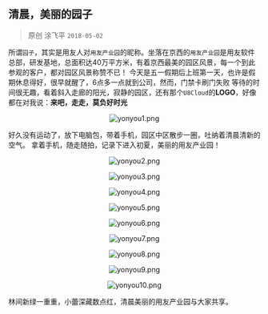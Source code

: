 ## 清晨，美丽的园子

> 原创 涂飞平  `2018-05-02`

所谓`园子`，其实是用友人对`用友产业园`的昵称。坐落在京西的`用友产业园`是用友软件总部，研发基地，总面积达40万平方米，有着京西最美的园区风景，每一个到此参观的客户，都对园区风景称赞不已！
今天是五一假期后上班第一天，也许是假期休息得好，很早就醒了，6点多一点就到公司，然而，门禁卡刷门失败
等待的时间很无趣，看着斜入走廊的阳光，寂静的园区，还有那个`U8Cloud`的**LOGO**，好像都在对我说：**来吧，走走，莫负好时光**

<p style="text-align: center;"><img src="http://store.tufeiping.cn/yonyou1.png" alt="yonyou1.png"></p>

好久没有运动了，放下电脑包，带着手机，园区中区散步一圈，吐纳着清晨清新的空气。
拿着手机，随走随拍，记录下进入初夏，美丽的用友产业园！

<p style="text-align: center;"><img src="http://store.tufeiping.cn/yonyou2.png" alt="yonyou2.png"></p>

<p style="text-align: center;"><img src="http://store.tufeiping.cn/yonyou3.png" alt="yonyou3.png"></p>

<p style="text-align: center;"><img src="http://store.tufeiping.cn/yonyou4.png" alt="yonyou4.png"></p>

<p style="text-align: center;"><img src="http://store.tufeiping.cn/yonyou5.png" alt="yonyou5.png"></p>

<p style="text-align: center;"><img src="http://store.tufeiping.cn/yonyou6.png" alt="yonyou6.png"></p>

<p style="text-align: center;"><img src="http://store.tufeiping.cn/yonyou7.png" alt="yonyou7.png"></p>

<p style="text-align: center;"><img src="http://store.tufeiping.cn/yonyou8.png" alt="yonyou8.png"></p>

<p style="text-align: center;"><img src="http://store.tufeiping.cn/yonyou9.png" alt="yonyou9.png"></p>

<p style="text-align: center;"><img src="http://store.tufeiping.cn/yonyou10.png" alt="yonyou10.png"></p>

林间新绿一重重，小蕾深藏数点红，清晨美丽的用友产业园与大家共享。